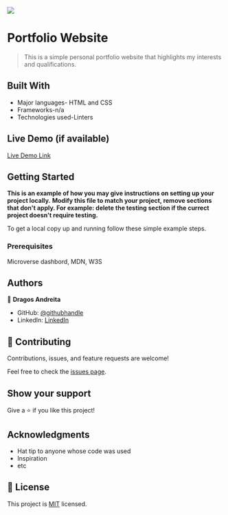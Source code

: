 ![](https://img.shields.io/badge/Microverse-blueviolet)

# Portfolio Website

> This is a simple personal portfolio website that highlights my interests and qualifications. 


## Built With

- Major languages- HTML and CSS
- Frameworks-n/a
- Technologies used-Linters

## Live Demo (if available)

[Live Demo Link](https://livedemo.com)


## Getting Started

**This is an example of how you may give instructions on setting up your project locally.**
**Modify this file to match your project, remove sections that don't apply. For example: delete the testing section if the currect project doesn't require testing.**


To get a local copy up and running follow these simple example steps.

### Prerequisites

Microverse dashbord, MDN, W3S

## Authors

👤 **Dragos Andreita**

- GitHub: [@githubhandle](https://github.com/Alidragos)
- LinkedIn: [LinkedIn](https://www.linkedin.com/in/dragos-andreita-2366b91ab/)


## 🤝 Contributing

Contributions, issues, and feature requests are welcome!

Feel free to check the [issues page](../../issues/).

## Show your support

Give a ⭐️ if you like this project!

## Acknowledgments

- Hat tip to anyone whose code was used
- Inspiration
- etc

## 📝 License

This project is [MIT](./MIT.md) licensed.

